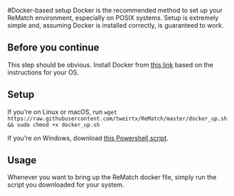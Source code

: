 #Docker-based setup
Docker is the recommended method to set up your ReMatch environment, especially on POSIX systems.
Setup is extremely simple and, assuming Docker is installed correctly, is guaranteed to work.

## Before you continue
This step should be obvious. Install Docker from [this link](https://docs.docker.com/install/) based on the instructions
for your OS.

## Setup

If you're on Linux or macOS, run ```wget https://raw.githubusercontent.com/tweirtx/ReMatch/master/docker_up.sh && sudo chmod +x docker_up.sh```

If you're on Windows, download [this Powershell script](https://raw.githubusercontent.com/tweirtx/ReMatch/master/docker_up.ps1).

## Usage
Whenever you want to bring up the ReMatch docker file, simply run the script you downloaded for your system.
